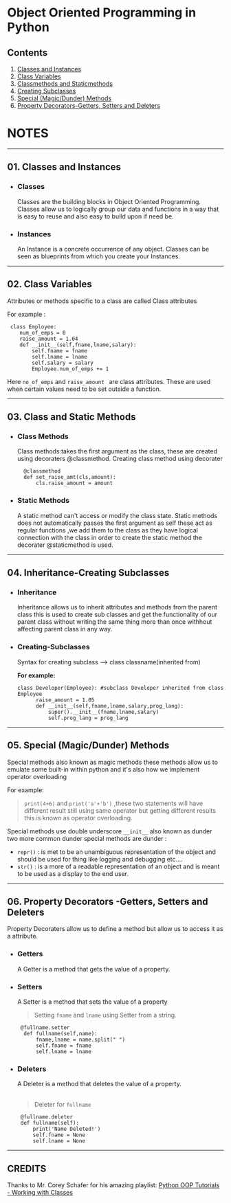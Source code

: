 # **Object Oriented Programming in Python**

## **Contents**

1.   [Classes and Instances](#01-classes-and-instances)
2.   [Class Variables](#02-class-variables)
3.   [Classmethods and Staticmethods](#03-class-and-static-methods)
4.   [Creating Subclasses](#04-inheritance-creating-subclasses)
5.   [Special (Magic/Dunder) Methods](#05-special-magicdunder-methods)
6.   [Property Decorators-Getters, Setters and Deleters](#06-property-decorators--getters-setters-and-deleters)



# **NOTES**


---


## **01. Classes and Instances**

* ###  **Classes**
  Classes are the building blocks in Object Oriented Programming. Classes allow us to logically group our data and functions in a way that is easy to reuse and also easy to build upon if need be.



* ### **Instances**
  An Instance is a concrete occurrence of any object. Classes can be seen as blueprints from which you create your Instances.

---


## **02. Class Variables**

Attributes or methods specific to a class are called Class attributes

For example :

```
 class Employee:
    num_of_emps = 0                 
    raise_amount = 1.04            
    def __init__(self,fname,lname,salary):                             
        self.fname = fname
        self.lname = lname
        self.salary = salary
        Employee.num_of_emps += 1
```

Here ``` no_of_emps ``` and ```raise_amount ``` are class attributes. These are used when certain values need to be set outside a function.



---

## **03. Class and Static Methods**

* ###  **Class Methods**
  Class methods:takes the first argument as the class, these are created using decoraters @classmethod.
  Creating class method using decorater
 
  ``` 
    @classmethod
    def set_raise_amt(cls,amount):
        cls.raise_amount = amount 
   ```

* ###  **Static Methods**
  A static method can't access or modify the class state. Static methods does not automatically passes the first argument as  self these act as regular functions ,we add them to the class as they have logical connection with the class in order to create the static method the decorater @staticmethod is used.


---

## **04. Inheritance-Creating Subclasses**

* ###  **Inheritance**
  Inheritance allows us to inherit attributes and methods from the parent class
this is used to create sub classes and get the functionality of our parent class without writing the same thing more than once withhout affecting parent class in any way.

* ###  **Creating-Subclasses**
  Syntax for creating subclass  --> class classname(inherited from)
  
  **For example:**
  
  ```
  class Developer(Employee): #subclass Developer inherited from class Employee
        raise_amount = 1.05
        def __init__(self,fname,lname,salary,prog_lang):
            super().__init__(fname,lname,salary)
            self.prog_lang = prog_lang
  ```
---
## **05. Special (Magic/Dunder) Methods**
Special methods also known as magic methods these methods allow us to emulate some built-in within python and it's also how we implement operator overloading

For example: 

> ```print(4+6)``` and ```print('a'+'b')``` ,these two statements will have different result still using same operator but getting different results this is known as operator overloading.

 Special methods use double underscore ```__init__``` also known as dunder
two more common dunder special methods are 
dunder :
* ```repr()``` : is met to be an unambiguous representation of the object and should be used for thing like logging and debugging etc....
* ```str()``` : is a more of a readable representation of an object and is meant to be used as a display to the end user.

---
## **06. Property Decorators -Getters, Setters and Deleters**
 Property Decoraters allow us to define a method but allow us to access it as a attribute.
* ###  **Getters**
  A Getter is a method that gets the value of a property.
* ###  **Setters**
  A Setter is a method that sets the value of a property

  > Setting ```fname``` and ```lname``` using Setter from a string.

  ``` 
   @fullname.setter 
    def fullname(self,name):
        fname,lname = name.split(" ")
        self.fname = fname
        self.lname = lname
   ```

* ###  **Deleters**
  A Deleter is a method that deletes the value of a property.<br><br>
  > Deleter for ```fullname```
   ```
    @fullname.deleter
    def fullname(self): 
        print('Name Deleted!')
        self.fname = None
        self.lname = None
   ```
---

## **CREDITS**

Thanks to Mr. Corey Schafer for his amazing playlist: [Python OOP Tutorials - Working with Classes](https://www.youtube.com/playlist?list=PL-osiE80TeTsqhIuOqKhwlXsIBIdSeYtc)


